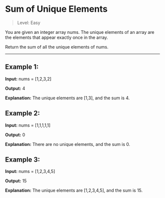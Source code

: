# Sum of Unique Elements

> Level: Easy

You are given an integer array nums. The unique elements of an array are the elements that appear exactly once in the array.

Return the sum of all the unique elements of nums.

---

## Example 1:

**Input:** nums = [1,2,3,2]

**Output:** 4

**Explanation:** The unique elements are [1,3], and the sum is 4.


## Example 2:

**Input:** nums = [1,1,1,1,1]

**Output:** 0

**Explanation:** There are no unique elements, and the sum is 0.


## Example 3:

**Input:** nums = [1,2,3,4,5]

**Output:** 15

**Explanation:** The unique elements are [1,2,3,4,5], and the sum is 15.
 